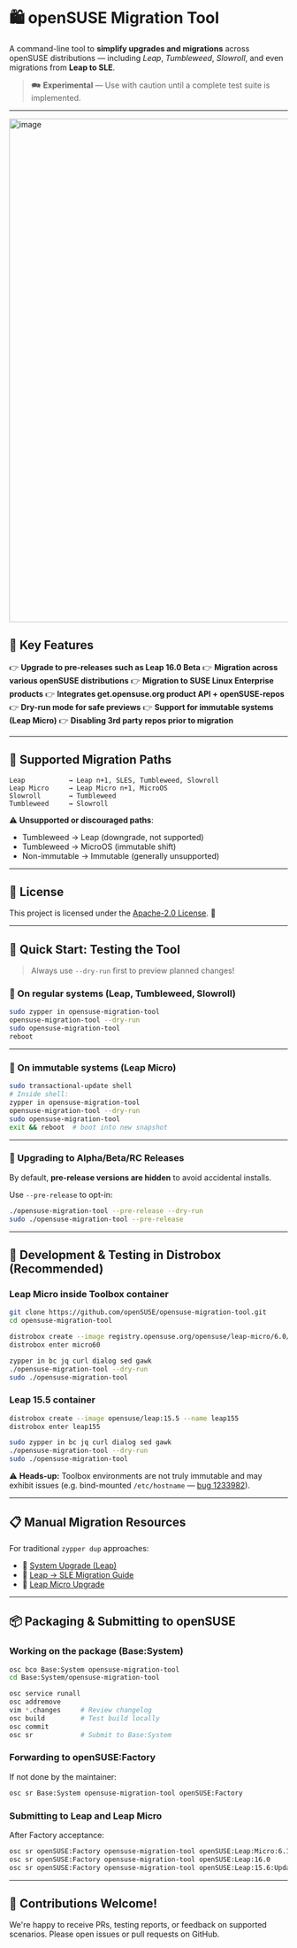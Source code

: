 # 🛍️ openSUSE Migration Tool

&#x20;  &#x20;

A command-line tool to **simplify upgrades and migrations** across openSUSE distributions — including *Leap*, *Tumbleweed*, *Slowroll*, and even migrations from **Leap to SLE**.

> 🗪 **Experimental** — Use with caution until a complete test suite is implemented.

---
<img width="1443" height="910" alt="image" src="https://github.com/user-attachments/assets/e7a37163-88a5-4de0-8e05-d8f543a3f61b" />

## 🌟 Key Features

👉 **Upgrade to pre-releases such as Leap 16.0 Beta**
👉 **Migration across various openSUSE distributions**
👉 **Migration to SUSE Linux Enterprise products**
👉 **Integrates get.opensuse.org product API + openSUSE-repos**
👉 **Dry-run mode for safe previews**
👉 **Support for immutable systems (Leap Micro)**
👉 **Disabling 3rd party repos prior to migration**

---

## 🔄 Supported Migration Paths

```
Leap           → Leap n+1, SLES, Tumbleweed, Slowroll
Leap Micro     → Leap Micro n+1, MicroOS
Slowroll       → Tumbleweed
Tumbleweed     → Slowroll
```

⚠️ **Unsupported or discouraged paths**:

* Tumbleweed → Leap (downgrade, not supported)
* Tumbleweed → MicroOS (immutable shift)
* Non-immutable → Immutable (generally unsupported)

---

## 📜 License

This project is licensed under the [Apache-2.0 License](http://www.apache.org/licenses/LICENSE-2.0). 👐

---

## 🧪 Quick Start: Testing the Tool

> Always use `--dry-run` first to preview planned changes!

### 🔧 On regular systems (Leap, Tumbleweed, Slowroll)

```bash
sudo zypper in opensuse-migration-tool
opensuse-migration-tool --dry-run
sudo opensuse-migration-tool
reboot
```

---

### 💨 On immutable systems (Leap Micro)

```bash
sudo transactional-update shell
# Inside shell:
zypper in opensuse-migration-tool
opensuse-migration-tool --dry-run
sudo opensuse-migration-tool
exit && reboot  # boot into new snapshot
```

---

### 🚧 Upgrading to Alpha/Beta/RC Releases

By default, **pre-release versions are hidden** to avoid accidental installs.

Use `--pre-release` to opt-in:

```bash
./opensuse-migration-tool --pre-release --dry-run
sudo ./opensuse-migration-tool --pre-release
```

---

## 🐳 Development & Testing in Distrobox (Recommended)

### Leap Micro inside Toolbox container

```bash
git clone https://github.com/openSUSE/opensuse-migration-tool.git
cd opensuse-migration-tool

distrobox create --image registry.opensuse.org/opensuse/leap-micro/6.0/toolbox --name micro60
distrobox enter micro60

zypper in bc jq curl dialog sed gawk
./opensuse-migration-tool --dry-run
sudo ./opensuse-migration-tool
```

### Leap 15.5 container

```bash
distrobox create --image opensuse/leap:15.5 --name leap155
distrobox enter leap155

sudo zypper in bc jq curl dialog sed gawk
./opensuse-migration-tool --dry-run
sudo ./opensuse-migration-tool
```

⚠️ **Heads-up:** Toolbox environments are not truly immutable and may exhibit issues (e.g. bind-mounted `/etc/hostname` — [bug 1233982](https://bugzilla.opensuse.org/show_bug.cgi?id=1233982)).

---

## 📋 Manual Migration Resources

For traditional `zypper dup` approaches:

* 🔗 [System Upgrade (Leap)](https://en.opensuse.org/SDB:System_upgrade)
* 🔗 [Leap → SLE Migration Guide](https://en.opensuse.org/SDB:How_to_migrate_to_SLE)
* 🔗 [Leap Micro Upgrade](https://en.opensuse.org/SDB:System_upgrade_to_LeapMicro_6.0)

---

## 📦 Packaging & Submitting to openSUSE

### Working on the package (Base\:System)

```bash
osc bco Base:System opensuse-migration-tool
cd Base:System/opensuse-migration-tool

osc service runall
osc addremove
vim *.changes     # Review changelog
osc build         # Test build locally
osc commit
osc sr            # Submit to Base:System
```

### Forwarding to openSUSE\:Factory

If not done by the maintainer:

```bash
osc sr Base:System opensuse-migration-tool openSUSE:Factory
```

### Submitting to Leap and Leap Micro

After Factory acceptance:

```bash
osc sr openSUSE:Factory opensuse-migration-tool openSUSE:Leap:Micro:6.1
osc sr openSUSE:Factory opensuse-migration-tool openSUSE:Leap:16.0
osc sr openSUSE:Factory opensuse-migration-tool openSUSE:Leap:15.6:Update
```

---

## 🤝 Contributions Welcome!

We're happy to receive PRs, testing reports, or feedback on supported scenarios.
Please open issues or pull requests on GitHub.
